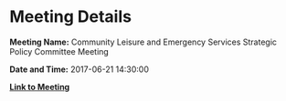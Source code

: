 # Meeting Details

**Meeting Name:** Community Leisure and Emergency Services Strategic Policy Committee Meeting

**Date and Time:** 2017-06-21 14:30:00

**[Link to Meeting](https://www.limerick.ie/council/whats-on/community-leisure-and-emergency-services-strategic-policy-committee-meeting-0)**
